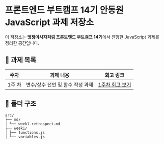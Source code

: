 # 프론트엔드 부트캠프 14기 안동원 JavaScript 과제 저장소
  
이 저장소는 **멋쟁이사자처럼 프론트엔드 부트캠프 14기**에서 진행한 JavaScript 과제를 정리한 공간입니다.

## 📁 과제 목록

| 주차   | 과제 내용                             | 회고 링크                                                    |
| ------ | ------------------------------------ | ------------------------------------------------------------ |
| 1주 차 | 변수/상수 선언 및 함수 작성 과제     | [1주차 회고 보기](./src/md/week1-retrospect.md)             |

## 📁 폴더 구조

```
src/
├── md/
│ └── week1-retrospect.md 
├── week1/
│ ├── functions.js 
│ └── variables.js 
```
